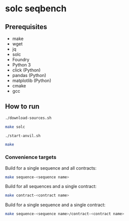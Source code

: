 # solc seqbench

## Prerequisites
- make
- wget
- jq
- solc
- Foundry
- Python 3
- click (Python)
- pandas (Python)
- matplotlib (Python)
- cmake
- gcc

## How to run
```bash
./download-sources.sh
```
```bash
make solc
```
```bash
./start-anvil.sh
```
```bash
make
```

### Convenience targets
Build for a single sequence and all contracts:
```bash
make sequence-<sequence name>
```

Build for all sequences and a single contract:
```bash
make contract-<contract name>
```

Build for a single sequence and a single contract:
```bash
make sequence-<sequence name>/contract-<contract name>
```
